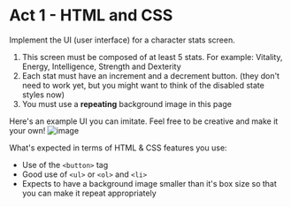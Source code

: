 # Act 1 - HTML and CSS

Implement the UI (user interface) for a character stats screen.

1. This screen must be composed of at least 5 stats. For example: Vitality, Energy, Intelligence, Strength and Dexterity
2. Each stat must have an increment and a decrement button. (they don't need to work yet, but you might want to think of the disabled state styles now)
3. You must use a **repeating** background image in this page

Here's an example UI you can imitate. Feel free to be creative and make it your own!
![image](./.files/Screenshot%202024-02-06%20at%2011.53.39%E2%80%AFPM.png)

What's expected in terms of HTML & CSS features you use:
- Use of the `<button>` tag
- Good use of `<ul>` or `<ol>` and `<li>`
- Expects to have a background image smaller than it's box size so that you can make it repeat appropriately